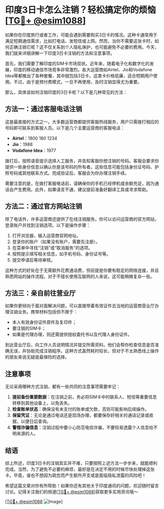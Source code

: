 # 印度3日卡怎么注销？轻松搞定你的烦恼[[TG💪+ @esim1088](https://t.me/s/esim1088)]

如果你在印度旅行或者工作，可能会遇到需要购买3日卡的情况。这种卡通常用于满足短期通信需求，比如打电话、发短信或上网。然而，当你不需要这张卡时，如何正确注销它呢？这不仅关系到个人隐私保护，也可能避免不必要的费用。今天，我们就来详细讲解一下印度3日卡注销的方法和注意事项。

首先，我们需要了解印度的SIM卡市场现状。近年来，随着电子化和数字化的发展，印度的移动通信市场竞争非常激烈。各大运营商如Airtel、Jio和Vodafone Idea等都推出了各种套餐，其中就包括3日卡。这类卡价格低廉，适合短期用户使用。不过，由于是预付费模式，一旦不再使用，及时注销显得尤为重要。

那么，具体该如何注销印度的3日卡呢？以下是几种常见的方法：

## 方法一：通过客服电话注销

这是最直接的方式之一。大多数运营商都提供客服热线服务，用户只需拨打相应的号码即可联系到客服人员。以下是几个主要运营商的客服电话：

- **Airtel**：1800 180 1234
- **Jio**：1988
- **Vodafone Idea**：1977

拨打后，按照语音提示选择人工服务，并告知客服你想注销的号码。客服会要求你提供一些身份信息以确认你是该号码的所有者。这些信息可能包括身份证号码、护照号码或其他联系方式。完成验证后，客服会为你办理注销手续。

需要注意的是，在拨打客服电话前，请确保你的手机已经停机或余额充足，因为通话会产生费用。此外，如果语言不通，建议提前准备好翻译工具或寻求帮助。

## 方法二：通过官方网站注销

除了电话外，许多运营商还提供了在线注销服务。你可以访问运营商的官方网站，登录账户并找到注销选项。以下是操作步骤：

1. 打开浏览器，输入运营商官网地址。
2. 登录你的账户（如果没有账户，需要先注册）。
3. 在菜单中寻找“注销”或“取消服务”的选项。
4. 按照提示填写相关信息，如手机号码、身份证号等。
5. 提交申请后等待审核。

这种方式的好处在于无需额外花费通话费，但前提是你要有稳定的网络连接，并且熟悉网站的操作流程。对于不擅长使用互联网的人来说，这可能稍微复杂一些。

## 方法三：亲自前往营业厅

如果你更倾向于面对面解决问题，可以直接带着有效证件去当地的运营商营业厅办理注销业务。携带材料包括但不限于：

- 本人有效身份证件原件及复印件；
- 要注销的SIM卡；
- 如果是代理办理，则还需提供授权委托书以及代理人身份证件。

到达营业厅后，向工作人员说明情况并提交所需资料。他们会帮你检查信息是否准确无误，并协助完成注销程序。这种方式虽然耗时较长，但对于不太熟悉线上操作的朋友来说无疑是最保险的选择。

## 注意事项

无论采用哪种方式注销，都有一些共同的注意事项需要牢记：

1. **提前备份重要数据**：在注销之前，务必将SIM卡中的联系人、短信等重要信息转移到其他设备上，以免丢失。
2. **检查账单状态**：确保没有未支付的账单或欠款，否则可能影响后续操作。
3. **保留凭证**：无论是通过电话还是现场办理，都要保存好相关的通话记录或收据，以便日后查询。
4. **警惕诈骗信息**：注销过程中要小心防范电信诈骗，不要轻易透露个人信息给不明来源的人。

## 结语

综上所述，印度3日卡的注销其实并不难，只要按照上述方法一步步来，就能顺利完成。当然，为了避免不必要的麻烦，最好是在决定不用的时候尽快处理掉这张卡。毕竟，谁也不想因为疏忽而产生额外开支或是面临隐私泄露的风险吧！

希望这篇文章对你有所帮助！如果你还有其他关于印度通讯的问题，欢迎随时留言讨论。记得关注我们的频道[[TG💪+ @esim1088](https://t.me/s/esim1088)]获取更多实用资讯哦～

[[TG💪+ @esim1088](https://t.me/s/esim1088) ![Image](https://i.postimg.cc/4NQfJmqS/Snipaste-2025-05-13-00-14-12.png)]